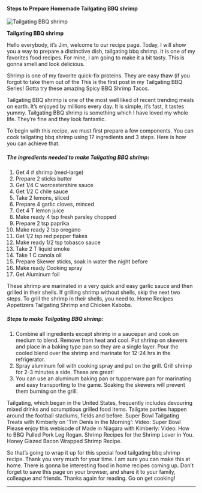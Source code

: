             

#### Steps to Prepare Homemade Tailgating BBQ shrimp

![Tailgating BBQ shrimp](https://img-global.cpcdn.com/recipes/038b342d73f4df6e/751x532cq70/tailgating-bbq-shrimp-recipe-main-photo.jpg)

**Tailgating BBQ shrimp**

Hello everybody, it’s Jim, welcome to our recipe page. Today, I will show you a way to prepare a distinctive dish, tailgating bbq shrimp. It is one of my favorites food recipes. For mine, I am going to make it a bit tasty. This is gonna smell and look delicious.

Shrimp is one of my favorite quick-fix proteins. They are easy thaw (if you forgot to take them out of the This is the first post in my Tailgating BBQ Series! Gotta try these amazing Spicy BBQ Shrimp Tacos.

Tailgating BBQ shrimp is one of the most well liked of recent trending meals on earth. It’s enjoyed by millions every day. It is simple, it’s fast, it tastes yummy. Tailgating BBQ shrimp is something which I have loved my whole life. They’re fine and they look fantastic.

To begin with this recipe, we must first prepare a few components. You can cook tailgating bbq shrimp using 17 ingredients and 3 steps. Here is how you can achieve that.

##### The ingredients needed to make Tailgating BBQ shrimp:

1.  Get 4 # shrimp (med-large)
2.  Prepare 2 sticks butter
3.  Get 1/4 C worcestershire sauce
4.  Get 1/2 C chile sauce
5.  Take 2 lemons, sliced
6.  Prepare 4 garlic cloves, minced
7.  Get 4 T lemon juice
8.  Make ready 4 tsp fresh parsley chopped
9.  Prepare 2 tsp paprika
10.  Make ready 2 tsp oregano
11.  Get 1/2 tsp red pepper flakes
12.  Make ready 1/2 tsp tobasco sauce
13.  Take 2 T liquid smoke
14.  Take 1 C canola oil
15.  Prepare Skewer sticks, soak in water the night before
16.  Make ready Cooking spray
17.  Get Aluminum foil

These shrimp are marinated in a very quick and easy garlic sauce and then grilled in their shells. If grilling shrimp without shells, skip the next two steps. To grill the shrimp in their shells, you need to. Home Recipes Appetizers Tailgating Shrimp and Chicken Kabobs.

##### Steps to make Tailgating BBQ shrimp:

1.  Combine all ingredients except shrimp in a saucepan and cook on medium to blend. Remove from heat and cool. Put shrimp on skewers and place in a baking type pan so they are a single layer. Pour the cooled blend over the shrimp and marinate for 12-24 hrs in the refrigerator.
2.  Spray aluminum foil with cooking spray and put on the grill. Grill shrimp for 2-3 minutes a side. These are great!
3.  You can use an aluminum baking pan or tupperware pan for marinating and easy transporting to the game. Soaking the skewers will prevent them burning on the grill.

Tailgating, which began in the United States, frequently includes devouring mixed drinks and scrumptious grilled food items. Tailgate parties happen around the football stadiums, fields and before. Super Bowl Tailgating Treats with Kimberly on 'Tim Denis in the Morning': Video: Super Bowl Please enjoy this webisode of Made in Niagara with Kimberly: Video: How to BBQ Pulled Pork Leg Rogan. Shrimp Recipes for the Shrimp Lover in You. Honey Glazed Bacon Wrapped Shrimp Recipe.

So that’s going to wrap it up for this special food tailgating bbq shrimp recipe. Thank you very much for your time. I am sure you can make this at home. There is gonna be interesting food in home recipes coming up. Don’t forget to save this page on your browser, and share it to your family, colleague and friends. Thanks again for reading. Go on get cooking!

* * *